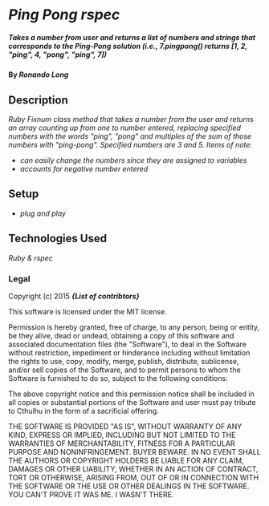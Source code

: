 # _Ping Pong rspec_

##### _Takes a number from user and returns a list of numbers and strings that corresponds to the Ping-Pong solution (i.e., 7.pingpong() returns [1, 2, "ping", 4, "pong", "ping", 7])_

#### By _Ronando Long_

## Description

_Ruby Fixnum class method that takes a number from the user and returns an array counting up from one to number entered, replacing specified numbers with the words "ping", "pong" and multiples of the sum of those numbers with "ping-pong". Specified numbers are 3 and 5. Items of note:_
* _can easily change the numbers since they are assigned to variables_
* _accounts for negative number entered_

## Setup

* _plug and play_

## Technologies Used

_Ruby & rspec_

### Legal

Copyright (c) 2015 **_{List of contribtors}_**

This software is licensed under the MIT license.

Permission is hereby granted, free of charge, to any person, being or entity, be they alive, dead or undead, obtaining a copy of this software and associated documentation files (the "Software"), to deal in the Software without restriction, impediment or hinderance including without limitation the rights to use, copy, modify, merge, publish, distribute, sublicense, and/or sell copies of the Software, and to permit persons to whom the Software is furnished to do so, subject to the following conditions:

The above copyright notice and this permission notice shall be included in
all copies or substantial portions of the Software and user must pay tribute to Cthulhu in the form of a sacrificial offering.

THE SOFTWARE IS PROVIDED "AS IS", WITHOUT WARRANTY OF ANY KIND, EXPRESS OR
IMPLIED, INCLUDING BUT NOT LIMITED TO THE WARRANTIES OF MERCHANTABILITY,
FITNESS FOR A PARTICULAR PURPOSE AND NONINFRINGEMENT. BUYER BEWARE. IN NO EVENT SHALL THE
AUTHORS OR COPYRIGHT HOLDERS BE LIABLE FOR ANY CLAIM, DAMAGES OR OTHER
LIABILITY, WHETHER IN AN ACTION OF CONTRACT, TORT OR OTHERWISE, ARISING FROM,
OUT OF OR IN CONNECTION WITH THE SOFTWARE OR THE USE OR OTHER DEALINGS IN
THE SOFTWARE. YOU CAN'T PROVE IT WAS ME. I WASN'T THERE.
